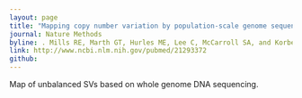 ```yaml
---
layout: page
title: "Mapping copy number variation by population-scale genome sequencing"
journal: Nature Methods
byline: . Mills RE, Marth GT, Hurles ME, Lee C, McCarroll SA, and Korbel JO; 1000 Genomes Project. 2011
link: http://www.ncbi.nlm.nih.gov/pubmed/21293372
github: 
---
```


Map of unbalanced SVs based on whole genome DNA sequencing. 